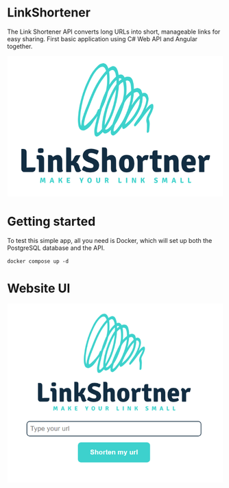 # LinkShortener
The Link Shortener API converts long URLs into short, manageable links for easy sharing.
First basic application using C# Web API and Angular together.

![LinkShortener logo](/assets/HeaderLogo.png)

# Getting started

To test this simple app, all you need is Docker, which will set up both the PostgreSQL database and the API.

```
docker compose up -d
```

# Website UI 
![LinkShortener UI](/assets/website_picture.png)
